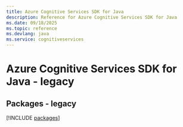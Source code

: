 ```yaml
---
title: Azure Cognitive Services SDK for Java
description: Reference for Azure Cognitive Services SDK for Java
ms.date: 09/18/2025
ms.topic: reference
ms.devlang: java
ms.service: cognitiveservices
---
```

# Azure Cognitive Services SDK for Java - legacy
## Packages - legacy
[!INCLUDE [packages](cognitive-services-index.md)]